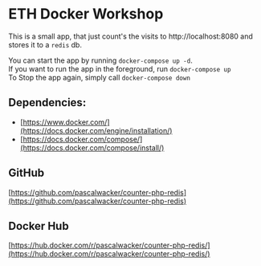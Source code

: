 # ETH Docker Workshop
This is a small app, that just count's the visits to http://localhost:8080 and stores it to a `redis` db.  
  
You can start the app by running `docker-compose up -d`.  
If you want to run the app in the foreground, run `docker-compose up`  
To Stop the app again, simply call `docker-compose down`
  
## Dependencies:
- [https://www.docker.com/](https://docs.docker.com/engine/installation/)
- [https://docs.docker.com/compose/](https://docs.docker.com/compose/install/)

## GitHub
[https://github.com/pascalwacker/counter-php-redis](https://github.com/pascalwacker/counter-php-redis)

## Docker Hub
[https://hub.docker.com/r/pascalwacker/counter-php-redis/](https://hub.docker.com/r/pascalwacker/counter-php-redis/)